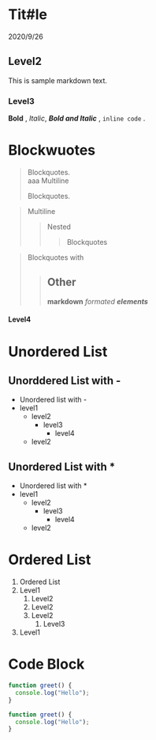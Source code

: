 # Tit#le

2020/9/26

## Level2

This is sample markdown text.

### Level3

**Bold** , _Italic_, **_Bold and Italic_** , `inline code` .

# Blockwuotes

> Blockquotes.  
> aaa
> Multiline
>
> Blockquotes.

> Multiline
>
> > Nested
> >
> > > Blockquotes

> Blockquotes with
>
> > ## Other
> >
> > **markdown** _formated_ **_elements_**

#### Level4

# Unordered List

## Unorddered List with -

- Unordered list with -
- level1
  - level2
    - level3
      - level4
  - level2

## Unordered List with \*

- Unordered list with \*
- level1
  - level2
    - level3
      - level4
  - level2

# Ordered List

1. Ordered List
1. Level1
   1. Level2
   2. Level2
   3. Level2
      1. Level3
1. Level1

# Code Block

```js:hello.js
function greet() {
  console.log("Hello");
}
```

```js
function greet() {
  console.log("Hello");
}
```
